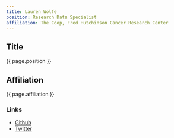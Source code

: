 ```yaml
---
title: Lauren Wolfe
position: Research Data Specialist
affiliation: The Coop, Fred Hutchinson Cancer Research Center
---
```

## Title
{{ page.position }}

## Affiliation

{{ page.affiliation }}

### Links
<!-- Add your links below -->
- [Github](https://github.com/lakikowolfe)
- [Twitter](https://twitter.com/cwolfnado)
